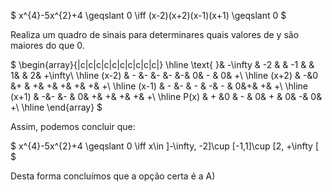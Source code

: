 $ x^{4}-5x^{2}+4 \geqslant 0 \iff (x-2)(x+2)(x-1)(x+1) \geqslant 0  $

 
Realiza um quadro de sinais para determinares quais valores de y são maiores do que 0. 


$
\begin{array}{|c|c|c|c|c|c|c|c|c|c|}
\hline
\text{ }& -\infty  & -2 &   & -1 &  & 1& & 2& +\infty\\
\hline
(x-2) & - &- &- &- &-& 0& - & 0& +\\
\hline
(x+2) & -&0 &+ & +& +& +& +& +& +\\
\hline
(x-1) & - &- & - & -& - & 0&+& +& +\\
\hline
(x+1)  & -&- &- & 0& +& +& +& +& +\\
\hline
P(x) & + &0 & - & 0& + & 0& -& 0& +\\
\hline
\end{array}
$

Assim, podemos concluir que: 

$ x^{4}-5x^{2}+4 \geqslant 0 \iff x\in ]-\infty, -2]\cup [-1,1]\cup [2, +\infty [ $

Desta forma concluímos que a opção certa é a A)
